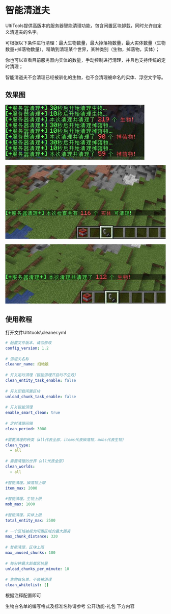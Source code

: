 # 智能清道夫

UltiTools提供高版本的服务器智能清理功能，包含闲置区块卸载，同时允许自定义清道夫的名字。

可根据以下条件进行清理：最大生物数量，最大掉落物数量，最大实体数量（生物数量+掉落物数量），精确到清理某个世界，某种类别（生物，掉落物，实体）；

你也可以查看目前服务器内实体的数量，手动控制进行清理，并且也支持传统的定时清理；

智能清道夫不会清理已经被驯化的生物，也不会清理被命名的实体、浮空文字等。

## 效果图

![](/assets/清理1.jpg)

![](/assets/清理2.jpg)

![](/assets/清理3.jpg)

## 使用教程

打开文件Ultitools\cleaner.yml

```yaml
# 配置文件版本，请勿修改
config_version: 1.2

# 清道夫名称
cleaner_name: 扫地娘

# 开关定时清理（智能清理开启时不生效）
clean_entity_task_enable: false

# 开关卸载闲置区块
unload_chunk_task_enable: false

# 开关智能清理
enable_smart_clean: true

# 定时清理间隔
clean_period: 3000

#需要清理的种类（all代表全部，items代表掉落物，mobs代表生物）
clean_type:
  - all

# 需要清理的世界（all代表全部）
clean_worlds:
  - all

#智能清理，掉落物上限
item_max: 2000

#智能清理，生物上限
mob_max: 1000

#智能清理，实体上限
total_entity_max: 2500

# 一个区域被视为闲置区域的最大距离
max_chunk_distance: 320

# 智能清理，区块上限
max_unused_chunks: 100

# 每分钟最大卸载区块量
unload_chunks_per_minute: 10

# 生物白名单，不会被清理
clean_whitelist: []
```

根据注释配置即可

生物白名单的编写格式及标准名称请参考 公开功能-礼包 下方内容

